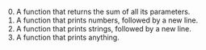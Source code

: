0. A  function that returns the sum of all its parameters.
1. A function that prints numbers, followed by a new line.
2.  A function that prints strings, followed by a new line.
3. A function that prints anything.
